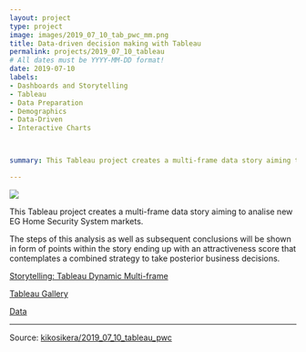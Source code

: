 ```yaml
---
layout: project
type: project
image: images/2019_07_10_tab_pwc_mm.png
title: Data-driven decision making with Tableau
permalink: projects/2019_07_10_tableau
# All dates must be YYYY-MM-DD format!
date: 2019-07-10
labels:
- Dashboards and Storytelling
- Tableau
- Data Preparation
- Demographics
- Data-Driven 
- Interactive Charts



summary: This Tableau project creates a multi-frame data story aiming to analise new EG Home Security System markets. The steps of this analysis as well as subsequent conclusions will be shown in form of points within the story ending up with an attractiveness score that contemplates a combined strategy to take posterior business decisions.

---
```


<img class="ui image" src="{{ site.baseurl }}/images/2019_07_10_tableau_pwc_CS.jpg">

This Tableau project creates a multi-frame data story aiming to analise new EG Home Security System markets. 

The steps of this analysis as well as subsequent conclusions will be shown in form of points within the story ending up with an attractiveness score that contemplates a combined strategy to take posterior business decisions.


[Storytelling: Tableau Dynamic Multi-frame](https://public.tableau.com/profile/cristiano.siqueira#!/vizhome/C5W6A1/FullStory)

[Tableau Gallery](https://public.tableau.com/profile/cristiano.siqueira#!)

[Data](https://github.com/kikosikera/2019_07_10_tableau_pwc/tree/master/csv)


<hr>

Source: <a href="https://github.com/kikosikera/2019_07_10_tableau_pwc"><i class="large github icon"></i>kikosikera/2019_07_10_tableau_pwc</a>
